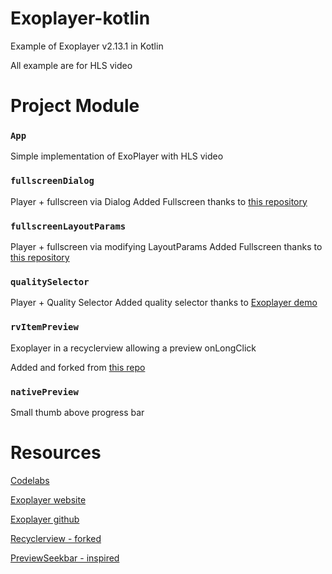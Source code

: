 # Exoplayer-kotlin

Example of Exoplayer v2.13.1 in Kotlin

All example are for HLS video

# Project Module

### `App`

Simple implementation of ExoPlayer with HLS video
   
### `fullscreenDialog`
 
Player + fullscreen via Dialog
Added Fullscreen thanks to [this repository](https://github.com/GeoffLedak/ExoplayerFullscreen)

### `fullscreenLayoutParams`

Player + fullscreen via modifying LayoutParams
Added Fullscreen thanks to [this repository](https://github.com/danyalstd/fullscreen-exoplayer)

### `qualitySelector`

Player + Quality Selector
Added quality selector thanks to [Exoplayer demo](https://github.com/google/ExoPlayer/tree/release-v2/demos/main/src/main/java/com/google/android/exoplayer2/demo)

### `rvItemPreview`

Exoplayer in a recyclerview allowing a preview onLongClick

Added and forked from [this repo](https://github.com/mitchtabian/Video-Player-RecyclerView)

### `nativePreview`

Small thumb above progress bar


# Resources

[Codelabs](https://codelabs.developers.google.com/codelabs/exoplayer-intro/#0)

[Exoplayer website](https://exoplayer.dev/)

[Exoplayer github](https://github.com/google/ExoPlayer)

[Recyclerview - forked](https://github.com/mitchtabian/Video-Player-RecyclerView)

[PreviewSeekbar - inspired](https://github.com/rubensousa/PreviewSeekBar)

